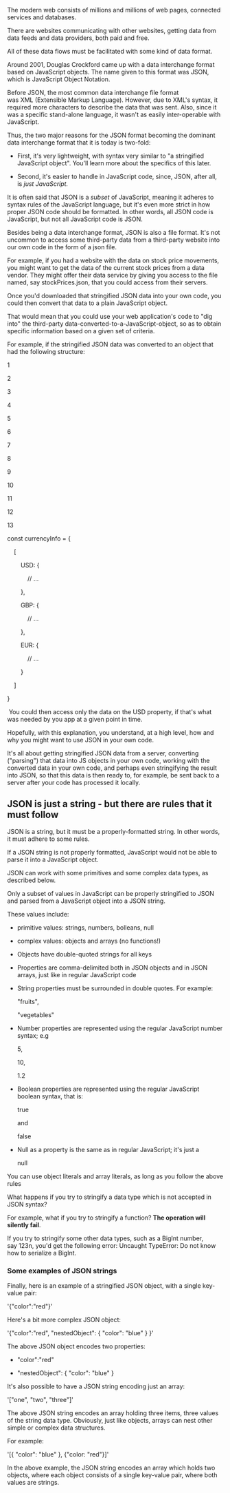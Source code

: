 The modern web consists of millions and millions of web pages, connected services and databases.

There are websites communicating with other websites, getting data from data feeds and data providers, both paid and free.

All of these data flows must be facilitated with some kind of data format.

Around 2001, Douglas Crockford came up with a data interchange format based on JavaScript objects. The name given to this format was JSON, which is JavaScript Object Notation.

Before JSON, the most common data interchange file format was XML (Extensible Markup Language). However, due to XML's syntax, it required more characters to describe the data that was sent. Also, since it was a specific stand-alone language, it wasn't as easily inter-operable with JavaScript.

Thus, the two major reasons for the JSON format becoming the dominant data interchange format that it is today is two-fold:

- First, it's very lightweight, with syntax very similar to "a stringified JavaScript object". You'll learn more about the specifics of this later.
    
- Second, it's easier to handle in JavaScript code, since, JSON, after all, is _just JavaScript._
    

It is often said that JSON is a _subset_ of JavaScript, meaning it adheres to syntax rules of the JavaScript language, but it's even more strict in how proper JSON code should be formatted. In other words, all JSON code is JavaScript, but not all JavaScript code is JSON.

Besides being a data interchange format, JSON is also a file format. It's not uncommon to access some third-party data from a third-party website into our own code in the form of a json file.

For example, if you had a website with the data on stock price movements, you might want to get the data of the current stock prices from a data vendor. They might offer their data service by giving you access to the file named, say stockPrices.json, that you could access from their servers.

Once you'd downloaded that stringified JSON data into your own code, you could then convert that data to a plain JavaScript object.

That would mean that you could use your web application's code to "dig into" the third-party data-converted-to-a-JavaScript-object, so as to obtain specific information based on a given set of criteria.

For example, if the stringified JSON data was converted to an object that had the following structure:

1

2

3

4

5

6

7

8

9

10

11

12

13

const currencyInfo = {

    [

        USD: {

            // ...

        },

        GBP: {

            // ...

        },

        EUR: {

            // ...

        }

    ]

}

 You could then access only the data on the USD property, if that's what was needed by you app at a given point in time.

Hopefully, with this explanation, you understand, at a high level, how and why you might want to use JSON in your own code.

It's all about getting stringified JSON data from a server, converting ("parsing") that data into JS objects in your own code, working with the converted data in your own code, and perhaps even stringifying the result into JSON, so that this data is then ready to, for example, be sent back to a server after your code has processed it locally.

## JSON is just a string - but there are rules that it must follow

JSON is a string, but it must be a properly-formatted string. In other words, it must adhere to some rules.

If a JSON string is not properly formatted, JavaScript would not be able to parse it into a JavaScript object.

JSON can work with some primitives and some complex data types, as described below.

Only a subset of values in JavaScript can be properly stringified to JSON and parsed from a JavaScript object into a JSON string.

These values include:

- primitive values: strings, numbers, bolleans, null
    
- complex values: objects and arrays (no functions!)
    
- Objects have double-quoted strings for all keys
    
- Properties are comma-delimited both in JSON objects and in JSON arrays, just like in regular JavaScript code
    
- String properties must be surrounded in double quotes. For example:
    
    "fruits",
    
    "vegetables"
    
- Number properties are represented using the regular JavaScript number syntax; e.g
    
    5,
    
    10,
    
    1.2
    
- Boolean properties are represented using the regular JavaScript boolean syntax, that is:
    
    true
    
    and
    
    false
    
- Null as a property is the same as in regular JavaScript; it's just a
    
    null
    

You can use object literals and array literals, as long as you follow the above rules

What happens if you try to stringify a data type which is not accepted in JSON syntax?

For example, what if you try to stringify a function? **The operation will silently fail**.

If you try to stringify some other data types, such as a BigInt number, say 123n, you'd get the following error: Uncaught TypeError: Do not know how to serialize a BigInt.

### Some examples of JSON strings

Finally, here is an example of a stringified JSON object, with a single key-value pair:

'{"color":"red"}'

Here's a bit more complex JSON object:

'{"color":"red", "nestedObject": { "color": "blue" } }'

The above JSON object encodes two properties:

- "color":"red"
    
- "nestedObject": { "color": "blue" }
    

It's also possible to have a JSON string encoding just an array:

'["one", "two", "three"]'

The above JSON string encodes an array holding three items, three values of the string data type. Obviously, just like objects, arrays can nest other simple or complex data structures.

For example:

'[{ "color": "blue" }, {"color: "red"}]'

In the above example, the JSON string encodes an array which holds two objects, where each object consists of a single key-value pair, where both values are strings.
